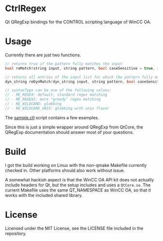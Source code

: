 CtrlRegex
=========

Qt QRegExp bindings for the CONTROL scripting language of WinCC OA.

Usage
=====
Currently there are just two functions.

```c
// returns true if the pattern fully matches the input
bool reMatch(string input, string pattern, bool caseSensitive = true, int syntaxType = RE_REGEX)

// returns all entries of the input list for which the pattern fully matches the text
dyn_string reDynMatch(dyn_string input, string pattern, bool caseSensitive = true, int syntaxType = RE_REGEX)

// syntaxType can be one of the following values:
// - RE_REGEX: default, standard regex matching
// - RE_REGEX2: more "greedy" regex matching
// - RE_WILDCARD: globbing
// - RE_WILDCARD_UNIX: globbing with unix flavor
```

The [sample.ctl](sample.ctl) script contains a few examples.

Since this is just a simple wrapper around QRegExp from QtCore, the QRegExp documentation should answer most of your questions.

Build
=====

I got the build working on Linux with the non-qmake Makefile currently checked in. Other platforms should also work without issue.

A somewhat hackish aspect is that the WinCC OA API kit does not actually include headers for Qt, but the setup includes and uses a ```QtCore.so```. The current Makefile uses the same QT_NAMESPACE as WinCC OA, so that it works with the included shared library.

License
=======

Licensed under the MIT License, see the LICENSE file included in the repository.
